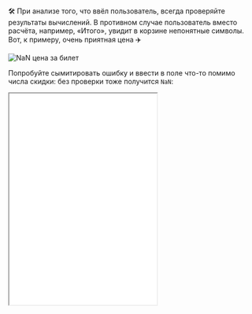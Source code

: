 🛠 При анализе того, что ввёл пользователь, всегда проверяйте результаты вычислений. В противном случае пользователь вместо расчёта, например, «Итого», увидит в корзине непонятные символы. Вот, к примеру, очень приятная цена ✈️

![NaN цена за билет](../images/1.png)

Попробуйте сымитировать ошибку и ввести в поле что-то помимо числа скидки: без проверки тоже получится `NaN`:

<iframe title="Калькулятор скидки" src="../demos/index/" height="430"></iframe>
